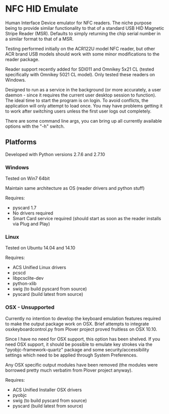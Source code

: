 # NFC HID Emulate
Human Interface Device emulator for NFC readers. The niche purpose being to provide similar functionality to that of a standard USB HID Magnetic Stripe Reader (MSR). Defaults to simply returning the chip serial number in a similar format to that of a MSR.

Testing performed initially on the ACR122U model NFC reader, but other ACR brand USB models should work with some minor modifications to the reader package.

Reader support recently added for SDI011 and Omnikey 5x21 CL (tested specifically with Omnikey 5021 CL model). Only tested these readers on Windows.

Designed to run as a service in the background (or more accurately, a user daemon - since it requires the current user desktop session to function). The ideal time to start the program is on login. To avoid conflicts, the application will only attempt to load once. You may have problems getting it to work after switching users unless the first user logs out completely.

There are some command line args, you can bring up all currently available options with the "-h" switch.

## Platforms
Developed with Python versions 2.7.6 and 2.7.10

### Windows
Tested on Win7 64bit

Maintain same architecture as OS (reader drivers and python stuff)

Requires:

* pyscard 1.7
* No drivers required
* Smart Card service required (should start as soon as the reader installs via Plug and Play)

### Linux
Tested on Ubuntu 14.04 and 14.10

Requires:

* ACS Unified Linux drivers
* pcscd
* libpcsclite-dev
* python-xlib
* swig (to build pyscard from source)
* pyscard (build latest from source)

### OSX - Unsupported
Currently no intention to develop the keyboard emulation features required to make the output package work on OSX. Brief attempts to integrate osxkeyboardcontrol.py from Plover project proved fruitless on OSX 10.10.

Since I have no need for OSX support, this option has been shelved. If you need OSX support, it should be possible to emulate key strokes via the "pyobjc-framework-quartz" package and some security/accessibility settings which need to be applied through System Preferences.

Any OSX specific output modules have been removed (the modules were borrowed pretty much verbatim from Plover project anyway).

Requires:

* ACS Unified Installer OSX drivers
* pyobjc
* swig (to build pyscard from source)
* pyscard (build latest from source)
